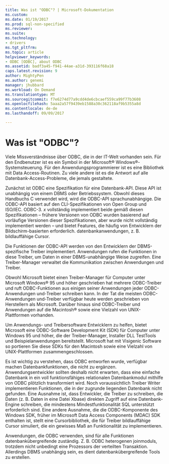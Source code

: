 ```yaml
---
title: Was ist "ODBC"? | Microsoft-Dokumentation
ms.custom: 
ms.date: 01/19/2017
ms.prod: sql-non-specified
ms.reviewer: 
ms.suite: 
ms.technology:
- drivers
ms.tgt_pltfrm: 
ms.topic: article
helpviewer_keywords:
- ODBC [ODBC], about ODBC
ms.assetid: badf3a45-f941-44ae-a31d-393116f68a18
caps.latest.revision: 9
author: MightyPen
ms.author: genemi
manager: jhubbard
ms.workload: On Demand
ms.translationtype: MT
ms.sourcegitcommit: f7e6274d77a9cdd4de6cbcaef559ca99f77b3608
ms.openlocfilehash: 5aaa2a57f9439eb1588a30c362118af9b5355a8d
ms.contentlocale: de-de
ms.lasthandoff: 09/09/2017

---
```

# <a name="what-is-odbc"></a>Was ist "ODBC"?
Viele Missverständnisse über ODBC, die in der IT-Welt vorhanden sein. Für den Endbenutzer ist es ein Symbol in der Microsoft® Windows®-Systemsteuerung. Für den Anwendungsprogrammierer ist es eine Bibliothek mit Data Access-Routinen. Zu viele andere ist es die Antwort auf alle Datenbank-Access-Probleme, die jemals gestaltete.  
  
 Zunächst ist ODBC eine Spezifikation für eine Datenbank-API. Diese API ist unabhängig von einem DBMS oder Betriebssystem. Obwohl dieses Handbuchs C verwendet wird, wird die ODBC-API sprachunabhängige. Die ODBC-API basiert auf den CLI-Spezifikationen von Open Group und ISO/IEC. ODBC-3. *x* vollständig implementiert beide gemäß diesen Spezifikationen – frühere Versionen von ODBC wurden basierend auf vorläufige Versionen dieser Spezifikationen, aber wurde nicht vollständig implementiert werden – und bietet Features, die häufig von Entwicklern der Bildschirm-basierten erforderlich. datenbankanwendungen, z. B. bildlauffähige Cursor.  
  
 Die Funktionen der ODBC-API werden von den Entwicklern der DBMS-spezifische Treiber implementiert. Anwendungen rufen die Funktionen in diese Treiber, um Daten in einer DBMS-unabhängige Weise zugreifen. Eine Treiber-Manager verwaltet die Kommunikation zwischen Anwendungen und Treiber.  
  
 Obwohl Microsoft bietet einen Treiber-Manager für Computer unter Microsoft Windows® 95 und höher geschrieben hat mehrere ODBC-Treiber und ruft ODBC-Funktionen aus einigen seiner Anwendungen jeder ODBC-Anwendungen und-Treiber schreiben kann. In der Tat die meisten ODBC-Anwendungen und-Treiber verfügbar heute werden geschrieben von Herstellern als Microsoft. Darüber hinaus sind ODBC-Treiber und Anwendungen auf die Macintosh® sowie eine Vielzahl von UNIX-Plattformen vorhanden.  
  
 Um Anwendungs- und Treibersoftware Entwicklern zu helfen, bietet Microsoft eine ODBC-Software Development Kit (SDK) für Computer unter Windows 95 und höher, die der Treiber-Manager, Installer DLL TestTools und Beispielanwendungen bereitstellt. Microsoft hat mit Visigenic Software so portieren Sie diese SDKs für den Macintosh sowie eine Vielzahl von UNIX-Plattformen zusammengeschlossen.  
  
 Es ist wichtig zu verstehen, dass ODBC entworfen wurde, verfügbar machen Datenbankfunktionen, die nicht zu ergänzen. Anwendungsentwickler sollten deshalb nicht erwarten, dass eine einfache Datenbank in ein voll funktionsfähiges relationalen Datenbankmodul mithilfe von ODBC plötzlich transformiert wird. Noch voraussichtlich Treiber Writer implementieren Funktionen, die in der zugrunde liegenden Datenbank nicht gefunden. Eine Ausnahme ist, dass Entwickler, die Treiber zu schreiben, die Daten (z. B. Daten in eine Datei Xbase) direkten Zugriff auf eine Datenbank-Engine schreiben, die mindestens Mindestfunktionalität SQL unterstützt erforderlich sind. Eine andere Ausnahme, die die ODBC-Komponente des Windows SDK, früher im Microsoft Data Access Components (MDAC) SDK enthalten ist, stellt eine Cursorbibliothek, die für Treiber bildlauffähige Cursor simuliert, die ein gewisses Maß an Funktionalität zu implementieren.  
  
 Anwendungen, die ODBC verwenden, sind für alle Funktionen datenbankübergreifende zuständig. Z. B. ODBC heterogenen joinmoduls, trotzdem nicht unbedingt eine Prozessors der verteilten Transaktion. Allerdings DBMS unabhängig sein, es dient datenbankübergreifende Tools zu erstellen.

